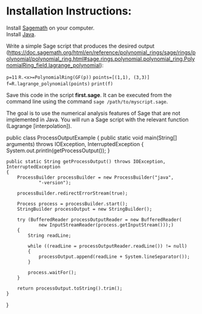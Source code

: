 <h1> Installation Instructions: </h1>


Install [Sagemath](https://www.sagemath.org/download-windows.html) on your computer. <br>
Install [Java](https://www.oracle.com/java/technologies/downloads/).

Write a simple Sage script that produces the desired output (https://doc.sagemath.org/html/en/reference/polynomial_rings/sage/rings/polynomial/polynomial_ring.html#sage.rings.polynomial.polynomial_ring.PolynomialRing_field.lagrange_polynomial):

``` p=11 ```
``` R.<x>=PolynomialRing(GF(p)) ```
``` points=[(1,1), (3,3)] ```
``` f=R.lagrange_polynomial(points) ```
``` print(f) ```

Save this code in the script **first.sage**. It can be executed from the command line using the command ```sage /path/to/myscript.sage```.

The goal is to use the numerical analysis features of Sage that are not implemented in Java. You will run a Sage script with the relevant function (Lagrange [interpolation]).

public class ProcessOutputExample
{
    public static void main(String[] arguments) throws IOException,
            InterruptedException
    {
        System.out.println(getProcessOutput());
    }

    public static String getProcessOutput() throws IOException, InterruptedException
    {
        ProcessBuilder processBuilder = new ProcessBuilder("java",
                "-version");

        processBuilder.redirectErrorStream(true);

        Process process = processBuilder.start();
        StringBuilder processOutput = new StringBuilder();

        try (BufferedReader processOutputReader = new BufferedReader(
                new InputStreamReader(process.getInputStream()));)
        {
            String readLine;

            while ((readLine = processOutputReader.readLine()) != null)
            {
                processOutput.append(readLine + System.lineSeparator());
            }

            process.waitFor();
        }

        return processOutput.toString().trim();
    }
}
